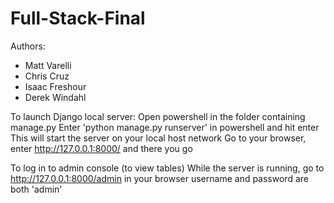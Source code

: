 # Full-Stack-Final
Authors:
+ Matt Varelli
+ Chris Cruz
+ Isaac Freshour
+ Derek Windahl


To launch Django local server:
  Open powershell in the folder containing manage.py
  Enter 'python manage.py runserver' in powershell and hit enter   
  This will start the server on your local host network
  Go to your browser, enter http://127.0.0.1:8000/ and there you go
  
To log in to admin console (to view tables)
  While the server is running, go to http://127.0.0.1:8000/admin in your browser
  username and password are both 'admin'
